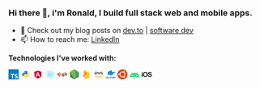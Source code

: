 ### Hi there 👋, i'm Ronald, I build full stack web and mobile apps. ###

<!-- - 🔭 I’m currently working on [ion-custom-form-builder](https://github.com/ronald-hove/ion-custom-form-builder) -->
<!-- - 🌱 I’m currently learning [Flutter](https://flutter.dev/) & [React](https://reactjs.org/)
- 👯 I’m looking to collaborate on [ion-custom-form-builder](https://github.com/ronald-hove/ion-custom-form-builder) -->
- 💬 Check out my blog posts on [dev.to](https://dev.to/ronaldhove) | [software dev](https://www.lavalamp.biz/blogs/author/ron/)
- 📫 How to reach me: [LinkedIn](https://www.linkedin.com/in/ronald-hove/)

**Technologies I've worked with:**  

<code><img height="20" src="https://raw.githubusercontent.com/github/explore/80688e429a7d4ef2fca1e82350fe8e3517d3494d/topics/typescript/typescript.png"></code>
<code><img height="20" src="https://raw.githubusercontent.com/github/explore/80688e429a7d4ef2fca1e82350fe8e3517d3494d/topics/python/python.png"></code> 
<code><img height="20" src="https://raw.githubusercontent.com/github/explore/5c058a388828bb5fde0bcafd4bc867b5bb3f26f3/topics/angular/angular.png"></code>
<code><img height="20" src="https://raw.githubusercontent.com/github/explore/5c058a388828bb5fde0bcafd4bc867b5bb3f26f3/topics/react/react.png"></code>
<code><img height="20" src="https://raw.githubusercontent.com/github/explore/80688e429a7d4ef2fca1e82350fe8e3517d3494d/topics/git/git.png"></code>
<code><img height="20" src="https://raw.githubusercontent.com/github/explore/80688e429a7d4ef2fca1e82350fe8e3517d3494d/topics/nodejs/nodejs.png"></code>
<code><img height="20" src="https://raw.githubusercontent.com/github/explore/80688e429a7d4ef2fca1e82350fe8e3517d3494d/topics/firebase/firebase.png"></code> 
<code><img height="20" src="https://raw.githubusercontent.com/github/explore/fbceb94436312b6dacde68d122a5b9c7d11f9524/topics/aws/aws.png"></code> 
<code><img height="20" src="https://raw.githubusercontent.com/github/explore/80688e429a7d4ef2fca1e82350fe8e3517d3494d/topics/docker/docker.png"></code> 
<code><img height="20" src="https://raw.githubusercontent.com/github/explore/80688e429a7d4ef2fca1e82350fe8e3517d3494d/topics/ubuntu/ubuntu.png"></code> 
<code><img height="20" src="https://raw.githubusercontent.com/github/explore/80688e429a7d4ef2fca1e82350fe8e3517d3494d/topics/android/android.png"></code> 
<code><img height="20" src="https://raw.githubusercontent.com/github/explore/80688e429a7d4ef2fca1e82350fe8e3517d3494d/topics/ios/ios.png"></code> 

<!-- <p align="left">
  <a href="https://github.com/ronald-hove"><img src="https://github-readme-stats.vercel.app/api?username=ronald-hove&count_private=true&hide_border=true&show_icons=true&theme=dark" alt="ronald-hove's github stats"></a>
</p> -->
